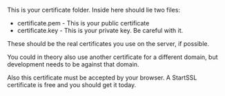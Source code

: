 This is your certificate folder. Inside here should lie two files:

 - certificate.pem - This is your public certificate
 - certificate.key - This is your private key. Be careful with it.

These should be the real certificates you use on the server, if possible.

You could in theory also use another certificate for a different domain, but
development needs to be against that domain.

Also this certificate must be accepted by your browser. A StartSSL certificate
is free and you should get it today.
